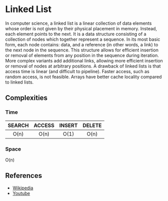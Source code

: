 # Linked List

In computer science, a linked list is a linear collection of data elements whose order is not given by their physical placement in memory. Instead, each element points to the next. It is a data structure consisting of a collection of nodes which together represent a sequence. In its most basic form, each node contains: data, and a reference (in other words, a link) to the next node in the sequence. This structure allows for efficient insertion or removal of elements from any position in the sequence during iteration. More complex variants add additional links, allowing more efficient insertion or removal of nodes at arbitrary positions. A drawback of linked lists is that access time is linear (and difficult to pipeline). Faster access, such as random access, is not feasible. Arrays have better cache locality compared to linked lists.

## Complexities
### Time
| SEARCH | ACCESS | INSERT | DELETE |
| :----: | :----: | :----: | :----: |
| O(n)   | O(n)   | O(1)   | O(n)   |

### Space
O(n)

## References
- [Wikipedia](https://en.wikipedia.org/wiki/Linked_list)
- [Youtube](https://youtu.be/RBSGKlAvoiM?t=2102)
